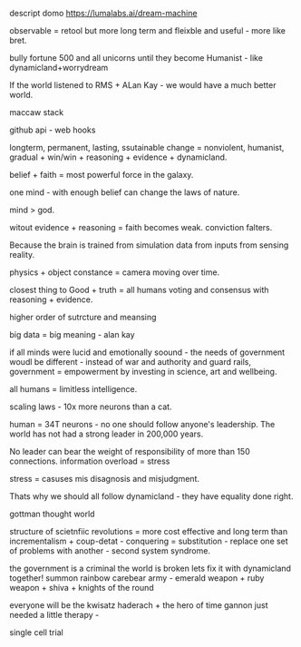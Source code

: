

descript
domo
https://lumalabs.ai/dream-machine

observable = retool but more long term and fleixble and useful - more like bret.  


bully fortune 500 and all unicorns until they become  Humanist - like dynamicland+worrydream 


If the world listened to RMS + ALan Kay - we would have a much better world.

maccaw stack

github api - web hooks 



longterm, permanent, lasting, ssutainable change = 
nonviolent, humanist, gradual + win/win + reasoning + evidence + dynamicland.

belief + faith = most powerful force in the galaxy.

one mind - with enough belief can change the laws of nature.

mind > god.

witout evidence + reasoning = faith becomes weak. conviction falters.

Because the brain is trained from simulation data from inputs from sensing reality.

physics + object constance = camera moving over time.

closest thing to Good + truth = all humans voting and consensus with reasoning + evidence.

higher order of sutrcture and meansing

big data = big meaning - alan kay



if all minds were lucid and emotionally soound - the needs of government woudl be different - instead of war and authority and guard rails, government = empowerment by investing
in science, art and wellbeing.


all humans = limitless intelligence.

scaling laws - 10x more neurons than a cat.

human = 34T neurons - no one should follow anyone's leadership.
The world has not had a strong leader in 200,000 years.

No leader can bear the weight of responsibility of more than 150 connections.
information overload = stress

stress = casuses mis disagnosis and misjudgment.

Thats why we should all follow dynamicland - they have equality done right. 


gottman thought world 

structure of scietnfiic revolutions = more cost effective and long term than incrementalism + coup-detat - conquering = substitution - replace one set of problems with another - second system syndrome.



the government is a criminal
the world is broken
lets fix it with dynamicland together! 
summon rainbow carebear army - emerald weapon + ruby weapon + shiva + knights of the round

everyone will be the kwisatz haderach + the hero of time 
gannon just needed a little therapy - 

single cell trial 